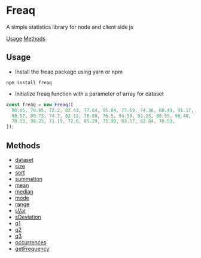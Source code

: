 # Freaq

A simple statistics library for node and client side js

[Usage](https://github.com/mart-anthony-stark/freaq-js#usage)
[Methods](https://github.com/mart-anthony-stark/freaq-js#methods)

## Usage

- Install the freaq package using yarn or npm

```console
npm install freaq
```

- Initialize freaq function with a parameter of array for dataset

```javascript
const freaq = new Freaq([
  90.65, 70.65, 72.2, 82.43, 77.64, 95.84, 77.69, 74.36, 88.43, 91.17, 89.85,
  98.57, 80.73, 74.7, 82.12, 78.88, 76.5, 94.59, 92.23, 88.55, 98.48, 74.55,
  70.53, 98.23, 71.19, 72.6, 85.29, 75.99, 83.57, 82.84, 70.53,
]);
```

## Methods

- [dataset](https://github.com/mart-anthony-stark/freaq-js#methods)
- [size](https://github.com/mart-anthony-stark/freaq-js#methods)
- [sort](https://github.com/mart-anthony-stark/freaq-js#methods)
- [summation](https://github.com/mart-anthony-stark/freaq-js#methods)
- [mean](https://github.com/mart-anthony-stark/freaq-js#methods)
- [median](https://github.com/mart-anthony-stark/freaq-js#methods)
- [mode](https://github.com/mart-anthony-stark/freaq-js#methods)
- [range](https://github.com/mart-anthony-stark/freaq-js#methods)
- [sVar](https://github.com/mart-anthony-stark/freaq-js#methods)
- [sDeviation](https://github.com/mart-anthony-stark/freaq-js#methods)
- [q1](https://github.com/mart-anthony-stark/freaq-js#methods)
- [q2](https://github.com/mart-anthony-stark/freaq-js#methods)
- [q3](https://github.com/mart-anthony-stark/freaq-js#methods)
- [occurrences](https://github.com/mart-anthony-stark/freaq-js#methods)
- [getFrequency](https://github.com/mart-anthony-stark/freaq-js#methods)
